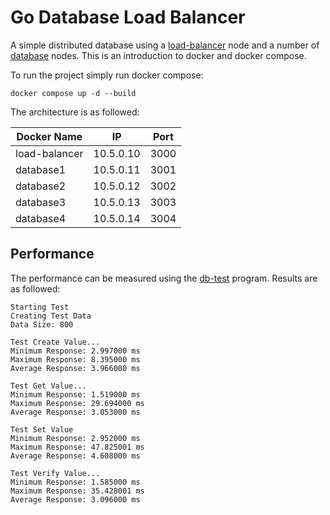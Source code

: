 # Go Database Load Balancer

A simple distributed database using a [load-balancer](https://github.com/jamesstocktonj1/load-balancer-go/tree/main/load-balancer) node and a number of [database](https://github.com/jamesstocktonj1/load-balancer-go/tree/main/database) nodes. This is an introduction to docker and docker compose.


To run the project simply run docker compose: 
```
docker compose up -d --build
```

The architecture is as followed:

| Docker Name | IP | Port |
| --- | --- | --- |
| load-balancer | 10.5.0.10 | 3000 |
| database1 | 10.5.0.11 | 3001 |
| database2 | 10.5.0.12 | 3002 |
| database3 | 10.5.0.13 | 3003 |
| database4 | 10.5.0.14 | 3004 |

## Performance
The performance can be measured using the [db-test](https://github.com/jamesstocktonj1/load-balancer-go/tree/main/db-test) program. Results are as followed:

```
Starting Test
Creating Test Data
Data Size: 800

Test Create Value...
Minimum Response: 2.997000 ms
Maximum Response: 8.395000 ms
Average Response: 3.966000 ms

Test Get Value...
Minimum Response: 1.519000 ms
Maximum Response: 29.694000 ms
Average Response: 3.053000 ms

Test Set Value
Minimum Response: 2.952000 ms
Maximum Response: 47.825001 ms
Average Response: 4.608000 ms

Test Verify Value...
Minimum Response: 1.585000 ms
Maximum Response: 35.428001 ms
Average Response: 3.096000 ms
```